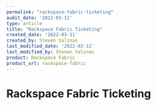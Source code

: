 ```yaml
---
permalink: "rackspace-fabric-ticketing"
audit_date: '2022-03-11'
type: article
title: "Rackspace Fabric Ticketing"
created_date: '2022-03-11'
created_by: Steven Salinas
last_modified_date: '2022-03-11'
last_modified_by: Steven Salinas
product: Rackspace Fabric
product_url: rackspace-fabric
---
```


# Rackspace Fabric Ticketing
